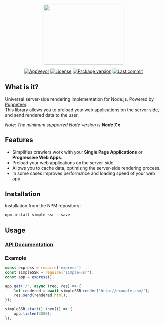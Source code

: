 <p align="center">
	<img src="https://cdn.rawgit.com/Kirlovon/Simple-SSR/master/logo/Logo.svg" width="256" height="192">
</p>

<p align="center">
	<a href="https://ci.appveyor.com/project/Kirlovon/simple-ssr"><img src="https://ci.appveyor.com/api/projects/status/fkm8h7gbncv0fj28/branch/dev?svg=true" alt="AppVeyor"></a>
	<a href="https://github.com/Kirlovon/Simple-SSR/blob/master/LICENSE"><img src="https://img.shields.io/github/license/Kirlovon/Simple-SSR.svg" alt="License"></a>
	<a href="https://github.com/Kirlovon/Simple-SSR/blob/master/package.json"><img src="https://img.shields.io/github/package-json/v/Kirlovon/Simple-SSR.svg" alt="Package version"></a>
	<a href="https://github.com/Kirlovon/Simple-SSR/commits/master"><img src="https://img.shields.io/github/last-commit/Kirlovon/Simple-SSR.svg" alt="Last commit"></a>
</p>

## What is it?
Universal server-side rendering implementation for Node.js. Powered by [Puppeteer](https://github.com/GoogleChrome/puppeteer). <br>
This library allows you to preload your web applications on the server side, and send rendered data to the user.  <br>

*Note: The minimum supported Node version is **Node 7.x***

## Features
* Simplifies crawlers work with your **Single Page Applications** or **Progressive Web Apps**.<br>
* Preload your web applications on the server-side. <br>
* Allows you to cache data, optimizing the server-side rendering process. <br>
* In some cases improves performance and loading speed of your web app. <br>

## Installation

Installation from the NPM repository:
```
npm install simple-ssr --save
```

## Usage

### [API Documentation](https://github.com/Kirlovon/Simple-SSR/blob/master/API.md)

### Example
```javascript
const express = require('express');
const simpleSSR = require('simple-ssr');
const app = express();

app.get('/', async (req, res) => {
	let rendered = await simpleSSR.render('http://example.com/');
	res.send(rendered.html);
});

simpleSSR.start().then(() => {
	app.listen(3000);
});
```